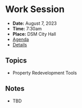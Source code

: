 # Work Session

- **Date:** August 7, 2023
- **Time:** 7:30am
- **Place:** DSM City Hall
- [Agenda](https://councildocs.dsm.city/agendas/2023/20230807CouncilWorkSession.pdf)
- [Details](https://www.dsm.city/citycouncil_detail_T60_R2463.php)

## Topics

- Property Redevelopment Tools

## Notes

- TBD
